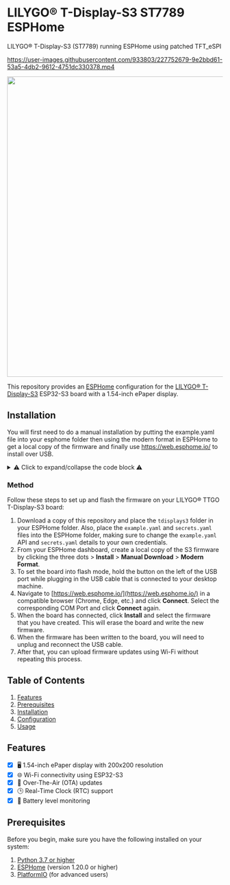 # LILYGO® T-Display-S3 ST7789 ESPHome
LILYGO® T-Display-S3 (ST7789) running ESPHome using patched TFT_eSPI

https://user-images.githubusercontent.com/933803/227752679-9e2bbd61-53a5-4db2-9612-4751dc330378.mp4


<center>
  <img src="https://user-images.githubusercontent.com/933803/227753586-71e51665-4944-4798-b52a-e430b9fb78e7.jpg" width="700px">
</center>

This repository provides an [ESPHome](https://esphome.io/) configuration for the [LILYGO® T-Display-S3](https://github.com/Xinyuan-LilyGO/T-Display-S3)
ESP32-S3 board with a 1.54-inch ePaper display.

## Installation
You will first need to do a manual installation by putting the example.yaml file into your esphome folder then using the modern format in ESPHome to get a local copy of the firmware and finally use https://web.esphome.io/ to install over USB.

<details>
<summary>⚠ Click to expand/collapse the code block ⚠</summary>

```yaml
esphome:
  name: s3

external_components:
  - source: github://landonr/lilygo-tdisplays3-esphome
    components: [tdisplays3]

esp32:
  board: esp32-s3-devkitc-1
  variant: esp32s3
  framework:
    type: arduino

# Enable Home Assistant API
api:

ota:
  password: "6ada29f6f41ce1685d29d406efd25fa4"

wifi:
  ssid: !secret wifi_ssid
  password: !secret wifi_password

time:
  - platform: homeassistant
    id: ha_time

switch:
  - platform: gpio
    pin: GPIO38
    name: "Backlight"
    id: backlight
    internal: true
    restore_mode: RESTORE_DEFAULT_ON

font:
  - file: "gfonts://Roboto"
    id: roboto
    size: 30

display:
  - platform: tdisplays3
    id: disp
    update_interval: 1s
    rotation: 270
    lambda: |-
      it.printf(20, 70, id(roboto), Color(255, 0, 0), id(ha_time).now().strftime("%Y-%m-%d %H:%M:%S").c_str());
</details>
```
</details>


### Method

Follow these steps to set up and flash the firmware on your LILYGO® TTGO T-Display-S3 board:

1. Download a copy of this repository and place the `tdisplays3` folder in your ESPHome folder. Also, place the `example.yaml` and `secrets.yaml` files into the ESPHome folder, making sure to change the `example.yaml` API and `secrets.yaml` details to your own credentials.
2. From your ESPHome dashboard, create a local copy of the S3 firmware by clicking the three dots > **Install** > **Manual Download** > **Modern Format**.
3. To set the board into flash mode, hold the button on the left of the USB port while plugging in the USB cable that is connected to your desktop machine.
4. Navigate to [https://web.esphome.io/](https://web.esphome.io/) in a compatible browser (Chrome, Edge, etc.) and click **Connect**. Select the corresponding COM Port and click **Connect** again.
5. When the board has connected, click **Install** and select the firmware that you have created. This will erase the board and write the new firmware.
6. When the firmware has been written to the board, you will need to unplug and reconnect the USB cable.
7. After that, you can upload firmware updates using Wi-Fi without repeating this process.


## Table of Contents

1. [Features](#features)
2. [Prerequisites](#prerequisites)
3. [Installation](#installation)
4. [Configuration](#configuration)
5. [Usage](#usage)

## Features

- [x] 🖥️ 1.54-inch ePaper display with 200x200 resolution
- [x] 🌐 Wi-Fi connectivity using ESP32-S3
- [x] 🔄 Over-The-Air (OTA) updates
- [x] 🕒 Real-Time Clock (RTC) support
- [x] 🔋 Battery level monitoring

## Prerequisites

Before you begin, make sure you have the following installed on your system:

1. [Python 3.7 or higher](https://www.python.org/downloads/)
2. [ESPHome](https://esphome.io/) (version 1.20.0 or higher)
3. [PlatformIO](https://platformio.org/) (for advanced users)
